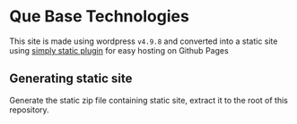 # Que Base Technologies




This site is made using wordpress ```v4.9.8``` and converted into a static site using [simply static plugin](https://wordpress.org/plugins/simply-static/) for easy hosting on Github Pages

## Generating static site
Generate the static zip file containing static site, extract it to the root of this repository.

